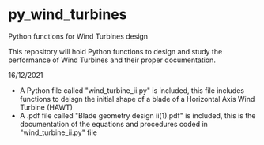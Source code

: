 # py_wind_turbines
Python functions for Wind Turbines design 

This repository will hold Python functions to design and study the performance of Wind Turbines and their proper documentation.

16/12/2021
- A Python file called "wind_turbine_ii.py" is included, this file includes functions to deisgn the initial shape of a blade of a Horizontal Axis Wind Turbine (HAWT)
- A .pdf file called "Blade geometry design ii(1).pdf" is included, this is the documentation of the equations and procedures coded in "wind_turbine_ii.py" file
